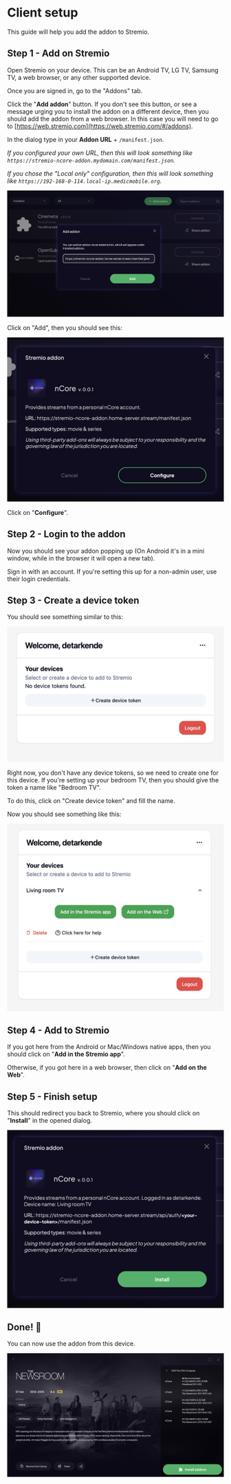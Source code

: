 # Client setup

This guide will help you add the addon to Stremio.

## Step 1 - Add on Stremio

Open Stremio on your device. This can be an Android TV, LG TV, Samsung TV, a web browser, or any other supported device.

Once you are signed in, go to the "Addons" tab.

Click the "**Add addon**" button. If you don't see this button, or see a message urging you to install the addon on a different device, then you should add the addon from a web browser. In this case you will need to go to [https://web.stremio.com](https://web.stremio.com/#/addons).

In the dialog type in your **Addon URL** + `/manifest.json`.

_If you configured your own URL, then this will look something like `https://stremio-ncore-addon.mydomain.com/manifest.json`._

_If you chose the "Local only" configuration, then this will look something like `https://192-168-0-114.local-ip.medicmobile.org`._

![Add addon dialog](assets/add-addon-dialog.png)

Click on "Add", then you should see this:

![Configure button](assets/configure-button.png)

Click on "**Configure**".

## Step 2 - Login to the addon

Now you should see your addon popping up (On Android it's in a mini window, while in the browser it will open a new tab).

Sign in with an account. If you're setting this up for a non-admin user, use their login credentials.

## Step 3 - Create a device token

You should see something similar to this:

![No device tokens found](assets/no-device-token.png)

Right now, you don't have any device tokens, so we need to create one for this device. If you're setting up your bedroom TV, then you should give the token a name like "Bedroom TV".

To do this, click on "Create device token" and fill the name.

Now you should see something like this:

![Device token created](assets/device-token-created.png)

## Step 4 - Add to Stremio

If you got here from the Android or Mac/Windows native apps, then you should click on "**Add in the Stremio app**".

Otherwise, if you got here in a web browser, then click on "**Add on the Web**".

## Step 5 - Finish setup

This should redirect you back to Stremio, where you should click on "**Install**" in the opened dialog.

![Install addon](assets/install-addon.png)

## Done! 🎉

You can now use the addon from this device.

![Finished setup](assets/finished-addon.png)
